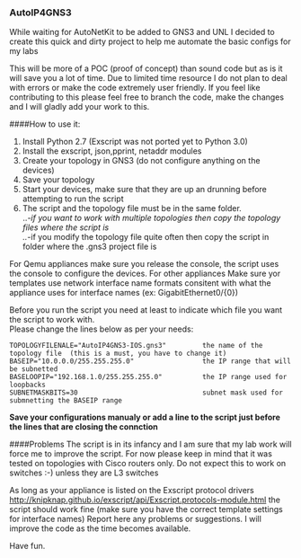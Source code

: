 ### AutoIP4GNS3
While waiting for AutoNetKit to be added to GNS3 and UNL I decided to create this quick and dirty project to help me automate the basic configs for my labs

This will be more of a POC (proof of concept) than sound code but as is it will save you a lot of time. Due to limited time resource I do not plan to deal with errors or make the code extremely user friendly. If you feel like contributing to this please feel free to branch the code, make the changes and I will gladly add your work to this. 

####How to use it:  

1. Install Python 2.7  (Exscript was not ported yet to Python 3.0) 
2. Install the exscript, json,pprint, netaddr modules
3. Create your topology in GNS3 (do not configure anything on the devices)  
4. Save your topology  
5. Start your devices, make sure that they are up an drunning before attempting to run the script  
6. The script and the topology file must be in the same folder.   
  ..*-if you want to work with multiple topologies then copy the topology files where the script is  
  ..*-if you modify the topology file quite often then copy the script in folder where the .gns3 project file is  

For Qemu appliances make sure you release the console, the script uses the console to configure the devices. For other appliances 
Make sure yor templates use network interface name formats consitent with what the appliance uses for interface names (ex: GigabitEthernet0/{0})  
  
Before you run the script you need at least to indicate which file you want the script to work with.  
Please change the lines below as per your needs:  
```
TOPOLOGYFILENALE="AutoIP4GNS3-IOS.gns3"         the name of the topology file  (this is a must, you have to change it)  
BASEIP="10.0.0.0/255.255.255.0"                 the IP range that will be subnetted   
BASELOOPIP="192.168.1.0/255.255.255.0"          the IP range used for loopbacks  
SUBNETMASKBITS=30                               subnet mask used for submnetting the BASEIP range  
```  
**Save your configurations manualy or add a line to the script just before the lines that are closing the connction**

####Problems
The script is in its infancy and I am sure that my lab work will force me to improve the script. For now please keep in mind that it was tested on topologies with Cisco routers only. Do not expect this to work on switches :-) unless they are L3 switches

As long as your appliance is listed on the Exscript protocol drivers http://knipknap.github.io/exscript/api/Exscript.protocols-module.html the script should work fine (make sure you have the correct template settings for interface names) 
Report here any problems or suggestions. I will improve the code as the time becomes available.    
  
Have fun.   





